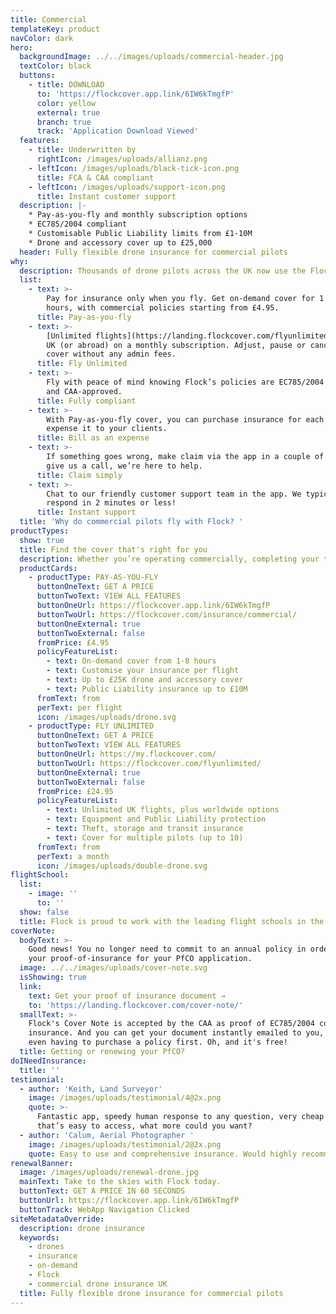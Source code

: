 ```yaml
---
title: Commercial
templateKey: product
navColor: dark
hero:
  backgroundImage: ../../images/uploads/commercial-header.jpg
  textColor: black
  buttons:
    - title: DOWNLOAD
      to: 'https://flockcover.app.link/6IW6kTmgfP'
      color: yellow
      external: true
      branch: true
      track: 'Application Download Viewed'
  features:
    - title: Underwritten by
      rightIcon: /images/uploads/allianz.png
    - leftIcon: /images/uploads/black-tick-icon.png
      title: FCA & CAA compliant
    - leftIcon: /images/uploads/support-icon.png
      title: Instant customer support
  description: |-
    * Pay-as-you-fly and monthly subscription options
    * EC785/2004 compliant
    * Customisable Public Liability limits from £1-10M
    * Drone and accessory cover up to £25,000
  header: Fully flexible drone insurance for commercial pilots
why:
  description: Thousands of drone pilots across the UK now use the Flock Cover app.
  list:
    - text: >-
        Pay for insurance only when you fly. Get on-demand cover for 1 to 8
        hours, with commercial policies starting from £4.95.
      title: Pay-as-you-fly
    - text: >-
        [Unlimited flights](https://landing.flockcover.com/flyunlimited/) in the
        UK (or abroad) on a monthly subscription. Adjust, pause or cancel your
        cover without any admin fees.
      title: Fly Unlimited
    - text: >-
        Fly with peace of mind knowing Flock’s policies are EC785/2004 compliant
        and CAA-approved.
      title: Fully compliant
    - text: >-
        With Pay-as-you-fly cover, you can purchase insurance for each job and
        expense it to your clients.
      title: Bill as an expense
    - text: >-
        If something goes wrong, make claim via the app in a couple of taps. Or
        give us a call, we’re here to help.
      title: Claim simply
    - text: >-
        Chat to our friendly customer support team in the app. We typically
        respond in 2 minutes or less!
      title: Instant support
  title: 'Why do commercial pilots fly with Flock? '
productTypes:
  show: true
  title: Find the cover that's right for you
  description: Whether you’re operating commercially, completing your training, or flying for fun - we offer flexible cover that’s tailored to you.
  productCards:
    - productType: PAY-AS-YOU-FLY
      buttonOneText: GET A PRICE
      buttonTwoText: VIEW ALL FEATURES
      buttonOneUrl: https://flockcover.app.link/6IW6kTmgfP
      buttonTwoUrl: https://flockcover.com/insurance/commercial/
      buttonOneExternal: true
      buttonTwoExternal: false
      fromPrice: £4.95
      policyFeatureList:
        - text: On-demand cover from 1-8 hours
        - text: Customise your insurance per flight
        - text: Up to £25K drone and accessory cover
        - text: Public Liability insurance up to £10M
      fromText: from
      perText: per flight
      icon: /images/uploads/drone.svg
    - productType: FLY UNLIMITED
      buttonOneText: GET A PRICE
      buttonTwoText: VIEW ALL FEATURES
      buttonOneUrl: https://my.flockcover.com/
      buttonTwoUrl: https://flockcover.com/flyunlimited/
      buttonOneExternal: true
      buttonTwoExternal: false
      fromPrice: £24.95
      policyFeatureList:
        - text: Unlimited UK flights, plus worldwide options
        - text: Equipment and Public Liability protection
        - text: Theft, storage and transit insurance
        - text: Cover for multiple pilots (up to 10)
      fromText: from
      perText: a month
      icon: /images/uploads/double-drone.svg
flightSchool:
  list:
    - image: ''
      to: ''
  show: false
  title: Flock is proud to work with the leading flight schools in the UK
coverNote:
  bodyText: >-
    Good news! You no longer need to commit to an annual policy in order to get
    your proof-of-insurance for your PfCO application.
  image: ../../images/uploads/cover-note.svg
  isShowing: true
  link:
    text: Get your proof of insurance document →
    to: 'https://landing.flockcover.com/cover-note/'
  smallText: >-
    Flock's Cover Note is accepted by the CAA as proof of EC785/2004 compliant
    insurance. And you can get your document instantly emailed to you, without
    even having to purchase a policy first. Oh, and it's free!
  title: Getting or renewing your PfCO?
doINeedInsurance:
  title: ''
testimonial:
  - author: 'Keith, Land Surveyor'
    image: /images/uploads/testimonial/4@2x.png
    quote: >-
      Fantastic app, speedy human response to any question, very cheap insurance
      that’s easy to access, what more could you want?
  - author: 'Calum, Aerial Photographer '
    image: /images/uploads/testimonial/2@2x.png
    quote: Easy to use and comprehensive insurance. Would highly recommend!
renewalBanner:
  image: /images/uploads/renewal-drone.jpg
  mainText: Take to the skies with Flock today.
  buttonText: GET A PRICE IN 60 SECONDS
  buttonUrl: https://flockcover.app.link/6IW6kTmgfP
  buttonTrack: WebApp Navigation Clicked
siteMetadataOverride:
  description: drone insurance
  keywords:
    - drones
    - insurance
    - on-demand
    - Flock
    - commercial drone insurance UK
  title: Fully flexible drone insurance for commercial pilots
---
```

